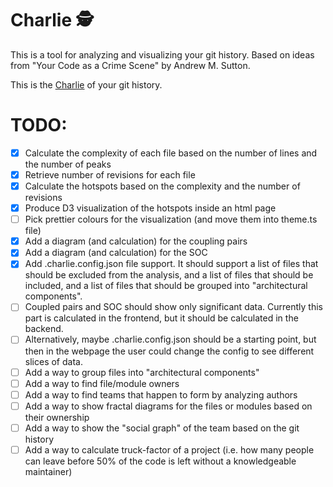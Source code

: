 # Charlie 🕵 ️ 

This is a tool for analyzing and visualizing your git history. Based on ideas from "Your Code as a Crime Scene" by Andrew M. Sutton.

This is the [Charlie](https://en.wikipedia.org/wiki/Charlie_Eppes) of your git history.

# TODO:
- [x] Calculate the complexity of each file based on the number of lines and the number of peaks
- [x] Retrieve number of revisions for each file
- [x] Calculate the hotspots based on the complexity and the number of revisions
- [x] Produce D3 visualization of the hotspots inside an html page
- [ ] Pick prettier colours for the visualization (and move them into theme.ts file)
- [x] Add a diagram (and calculation) for the coupling pairs
- [x] Add a diagram (and calculation) for the SOC
- [x] Add .charlie.config.json file support. It should support a list of files that should be excluded from the analysis, and a list of files that should be included, and a list of files that should be grouped into "architectural components".
- [ ] Coupled pairs and SOC should show only significant data. Currently this part is calculated in the frontend, but it should be calculated in the backend.
- [ ] Alternatively, maybe .charlie.config.json should be a starting point, but then in the webpage the user could change the config to see different slices of data.
- [ ] Add a way to group files into "architectural components"
- [ ] Add a way to find file/module owners
- [ ] Add a way to find teams that happen to form by analyzing authors
- [ ] Add a way to show fractal diagrams for the files or modules based on their ownership
- [ ] Add a way to show the "social graph" of the team based on the git history
- [ ] Add a way to calculate truck-factor of a project (i.e. how many people can leave before 50% of the code is left without a knowledgeable maintainer)